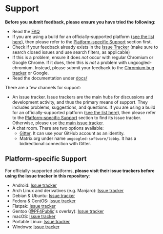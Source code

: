 # Support

**Before you submit feedback, please ensure you have tried the following**: 

* Read the [FAQ](//ungoogled-software.github.io/ungoogled-chromium-wiki/faq)
* If you are using a build for an officially-supported platform ([see the list here](docs/platforms.md)), then please refer to the [Platform-specific Support](#platform-specific-support) section first.
* Check if your feedback already exists in the [Issue Tracker](//github.com/Eloston/ungoogled-chromium/issues) (make sure to search closed issues and use search filters, as applicable)
* If this is a problem, ensure it does *not* occur with regular Chromium or Google Chrome. If it does, then this is *not* a problem with ungoogled-chromium. Instead, please submit your feedback to the [Chromium bug tracker](//bugs.chromium.org/p/chromium/issues/list) or Google.
* Read the documentation under [docs/](docs/)

There are a few channels for support:

* An issue tracker. Issue trackers are the main hubs for discussions and development activity, and thus the primary means of support. They includes problems, suggestions, and questions. If you are using a build for an officially-supported platform ([see the list here](docs/platforms.md)), then please refer to the [Platform-specific Support](#platform-specific-support) section to find its issue tracker. Otherwise, please use [the main issue tracker](//github.com/Eloston/ungoogled-chromium/issues). 
* A chat room. There are two options available:
    * [Gitter](https://gitter.im/ungoogled-software/Lobby). It can use your GitHub account as an identity.
    * Matrix.org under name `ungoogled-software/lobby`. It has a bidirectional connection with Gitter.

## Platform-specific Support

For officially-supported platforms, **please visit their issue trackers before using the issue tracker in this repository**:

* Android: [Issue tracker](//github.com/ungoogled-software/ungoogled-chromium-android/issues)
* Arch Linux and derivatives (e.g. Manjaro): [Issue tracker](//github.com/ungoogled-software/ungoogled-chromium-archlinux/issues)
* Debian & Ubuntu: [Issue tracker](//github.com/ungoogled-software/ungoogled-chromium-debian/issues)
* Fedora & CentOS: [Issue tracker](//github.com/ungoogled-software/ungoogled-chromium-fedora/issues)
* Flatpak: [Issue tracker](//github.com/flathub/com.github.Eloston.UngoogledChromium)
* Gentoo ([@PF4Public](//github.com/PF4Public)'s overlay): [Issue tracker](//github.com/PF4Public/gentoo-overlay/issues?q=is%3Aissue++ungoogled-chromium+)
* macOS: [Issue tracker](//github.com/ungoogled-software/ungoogled-chromium-macos/issues)
* Portable Linux: [Issue tracker](//github.com/ungoogled-software/ungoogled-chromium-portablelinux/issues)
* Windows: [Issue tracker](//github.com/ungoogled-software/ungoogled-chromium-windows/issues)
